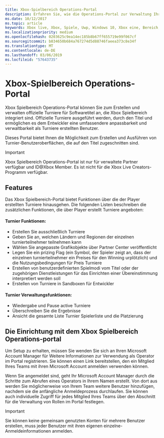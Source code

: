 ```yaml
---
title: Xbox-Spielbereich Operations-Portal
description: Erfahren Sie, wie die Operations-Portal zur Verwaltung Ihrer Xbox Turniere verwenden.
ms.date: 10/12/2017
ms.topic: article
keywords: Xbox live, Xbox, Spiele, Uwp, Windows 10, Xbox eine, Bereich, -Turniers, Vorgänge, -portal
ms.localizationpriority: medium
ms.openlocfilehash: 0203625c9ea14ec185b8b67ff655719e99f067cf
ms.sourcegitcommit: b034650b684a767274d5d88746faeea373c8e34f
ms.translationtype: MT
ms.contentlocale: de-DE
ms.lasthandoff: 03/06/2019
ms.locfileid: "57643735"
---
```

# <a name="xbox-arena-operations-portal"></a>Xbox-Spielbereich Operations-Portal



Xbox Spielbereich Operations-Portal können Sie zum Erstellen und verwalten offizielle Turniere für Softwaretitel an, die Xbox Spielbereich integriert sind. Offizielle Turniere ausgeführt werden, durch den Titel und ermöglichen es dem Entwickler eine umfassendere anpassbarkeit und verwaltbarkeit als Turniere erstellten Benutzer.

Dieses Portal bietet Ihnen die Möglichkeit zum Erstellen und Ausführen von Turnier-Benutzeroberflächen, die auf den Titel zugeschnitten sind.

> [!IMPORTANT]  
> Xbox Spielbereich Operations-Portal ist nur für verwaltete Partner verfügbar und ID@Xbox Member. Es ist nicht für die Xbox Live Creators-Programm verfügbar.

## <a name="features"></a>Features

Das Xbox Spielbereich-Portal bietet Funktionen über die der Player erstellten Turniere hinausgehen. Die folgenden Listen beschreiben die zusätzlichen Funktionen, die über Player erstellt Turniere angeboten:

#### <a name="tournament-creation-features"></a>Turnier Funktionen:

* Erstellen Sie ausschließlich Turniere
* Geben Sie an, welchen Ländern und Regionen der einzelnen turnierteilnehmer teilnehmen kann
* Wählen Sie angepasste Grafikobjekte über Partner Center veröffentlicht
* Legen Sie ein prizing Flag (ein Symbol, der Spieler zeigt an, dass der einzelnen turnierteilnehmer ein Preises für den Winning urplötzlich) und die Nutzungsbedingungen für Preis Turniere
* Erstellen von benutzerdefinierten Spielmodi vom Titel oder der zugehörigen Dienstleistungen für das Einrichten einer Übereinstimmung interpretiert werden soll
* Erstellen von Turniere in Sandboxen für Entwickler

#### <a name="tournament-management-features"></a>Turnier Verwaltungsfunktionen:

* Wiedergabe und Pause active Turniere
* Überschreiben Sie die Ergebnisse
* Ansicht die gesamte Liste Turnier Spielerliste und die Platzierung

## <a name="get-setup-with-the-xbox-arena-operations-portal"></a>Die Einrichtung mit dem Xbox Spielbereich Operations-portal

Um Setup zu erhalten, müssen Sie wenden Sie sich an Ihren Microsoft Account Manager für Weitere Informationen zur Verwendung als Operator im Portal registrieren. Sie können einen Link bereitstellen, den ein Mitglied Ihres Teams mit ihren Microsoft Account anmelden verwenden können.

Wenn Sie angemeldet sind, geht Ihr Microsoft Account Manager durch die Schritte zum Abrufen eines Operators in Ihrem Namen erstellt. Von dort aus werden Sie möglicherweise von Ihrem Team weitere Benutzer hinzufügen, nachdem sie die anfängliche Anmeldeprozess durchlaufen. Sie können auch individuelle Zugriff für jedes Mitglied Ihres Teams über den Abschnitt für die Verwaltung von Rollen im Portal festlegen.

> [!IMPORTANT]  
> Sie können keine gemeinsam genutzten Konten für mehrere Benutzer erstellen, muss jeder Benutzer mit ihren eigenen einzelne-Anmeldeinformationen anmelden.
